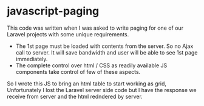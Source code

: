 # javascript-paging
This code was written when I was asked to write paging for one of our Laravel projects with some unique requirements.
- The 1st page must be loaded with contents from the server. So no Ajax call to server. It will save bandwidth and user will be able to see 1st page immediately. 
- The complete control over html / CSS as readily available JS components take control of few of these aspects.

So I wrote this JS to bring an html table to start working as grid, Unfortunately I lost the Laravel server side code but I have the response we receive from server and the html redndered by server.
